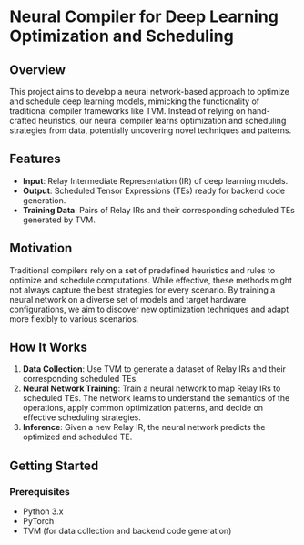# Neural Compiler for Deep Learning Optimization and Scheduling

## Overview

This project aims to develop a neural network-based approach to optimize and schedule deep learning models, mimicking the functionality of traditional compiler frameworks like TVM. Instead of relying on hand-crafted heuristics, our neural compiler learns optimization and scheduling strategies from data, potentially uncovering novel techniques and patterns.

## Features

- **Input**: Relay Intermediate Representation (IR) of deep learning models.
- **Output**: Scheduled Tensor Expressions (TEs) ready for backend code generation.
- **Training Data**: Pairs of Relay IRs and their corresponding scheduled TEs generated by TVM.

## Motivation

Traditional compilers rely on a set of predefined heuristics and rules to optimize and schedule computations. While effective, these methods might not always capture the best strategies for every scenario. By training a neural network on a diverse set of models and target hardware configurations, we aim to discover new optimization techniques and adapt more flexibly to various scenarios.

## How It Works

1. **Data Collection**: Use TVM to generate a dataset of Relay IRs and their corresponding scheduled TEs.
2. **Neural Network Training**: Train a neural network to map Relay IRs to scheduled TEs. The network learns to understand the semantics of the operations, apply common optimization patterns, and decide on effective scheduling strategies.
3. **Inference**: Given a new Relay IR, the neural network predicts the optimized and scheduled TE.

## Getting Started

### Prerequisites

- Python 3.x
- PyTorch
- TVM (for data collection and backend code generation)

